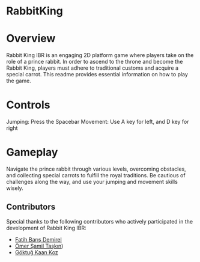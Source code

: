 # RabbitKing

# Overview
Rabbit King IBR is an engaging 2D platform game where players take on the role of a prince rabbit. In order to ascend to the throne and become the Rabbit King, players must adhere to traditional customs and acquire a special carrot. This readme provides essential information on how to play the game.

# Controls

Jumping: Press the Spacebar
Movement: Use A key for left, and D key for right

# Gameplay

Navigate the prince rabbit through various levels, overcoming obstacles, and collecting special carrots to fulfill the royal traditions. Be cautious of challenges along the way, and use your jumping and movement skills wisely.



## Contributors

Special thanks to the following contributors who actively participated in the development of Rabbit King IBR:

- [Fatih Barış Demirel](https://github.com/FatihveBaris)
- [Ömer Şamil Taşkın](https://github.com/theWisteriaa))
- [Göktuğ Kaan Koz](https://github.com/LuciMark0)

  
